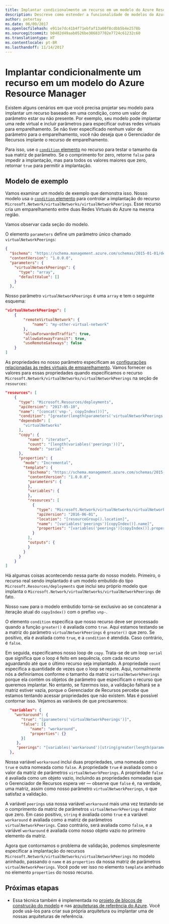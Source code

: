 ```yaml
---
title: Implantar condicionalmente um recurso em um modelo do Azure Resource Manager
description: Descreve como estender a funcionalidade de modelos do Azure Resource Manager para implantar condicionalmente um recurso dependendo do valor de um parâmetro
author: petertay
ms.date: 06/09/2017
ms.openlocfilehash: e911e7dc41b4f71ebfaf13a00f8cdbb5b4e2578b
ms.sourcegitcommit: b0482d49aab0526be386837702e7724c61232c60
ms.translationtype: HT
ms.contentlocale: pt-BR
ms.lasthandoff: 11/14/2017
---
```

# <a name="conditionally-deploy-a-resource-in-an-azure-resource-manager-template"></a>Implantar condicionalmente um recurso em um modelo do Azure Resource Manager

Existem alguns cenários em que você precisa projetar seu modelo para implantar um recurso baseado em uma condição, como um valor de parâmetro estar ou não presente. Por exemplo, seu modelo pode implantar uma rede virtual e incluir parâmetros para especificar outras redes virtuais para emparelhamento. Se não tiver especificado nenhum valor de parâmetro para o emparelhamento, você não deseja que o Gerenciador de Recursos implante o recurso de emparelhamento.

Para isso, use o [`condition` elemento][azure-resource-manager-condition] no recurso para testar o tamanho da sua matriz de parâmetro. Se o comprimento for zero, retorne `false` para impedir a implantação, mas para todos os valores maiores que zero, retornar `true` para permitir a implantação.

## <a name="example-template"></a>Modelo de exemplo

Vamos examinar um modelo de exemplo que demonstra isso. Nosso modelo usa o [`condition` elemento][azure-resource-manager-condition] para controlar a implantação do recurso `Microsoft.Network/virtualNetworks/virtualNetworkPeerings`. Esse recurso cria um emparelhamento entre duas Redes Virtuais do Azure na mesma região.

Vamos observar cada seção do modelo.

O elemento `parameters` define um parâmetro único chamado `virtualNetworkPeerings`: 

```json
{
  "$schema": "https://schema.management.azure.com/schemas/2015-01-01/deploymentTemplate.json#",
  "contentVersion": "1.0.0.0",
  "parameters": {
    "virtualNetworkPeerings": {
      "type": "array",
      "defaultValue": []
    }
  },
```
Nosso parâmetro `virtualNetworkPeerings` é uma `array` e tem o seguinte esquema:

```json
"virtualNetworkPeerings": [
    {
        "remoteVirtualNetwork": {
            "name": "my-other-virtual-network"
        },
        "allowForwardedTraffic": true,
        "allowGatewayTransit": true,
        "useRemoteGateways": false
    }
]
```

As propriedades no nosso parâmetro especificam as [configurações relacionadas às redes virtuais de emparelhamento][vnet-peering-resource-schema]. Vamos fornecer os valores para essas propriedades quando especificamos o recurso `Microsoft.Network/virtualNetworks/virtualNetworkPeerings` na seção de `resources`:

```json
"resources": [
    {
      "type": "Microsoft.Resources/deployments",
      "apiVersion": "2017-05-10",
      "name": "[concat('vnp-', copyIndex())]",
      "condition": "[greater(length(parameters('virtualNetworkPeerings')), 0)]",
      "dependsOn": [
        "virtualNetworks"
      ],
      "copy": {
          "name": "iterator",
          "count": "[length(variables('peerings'))]",
          "mode": "serial"
      },
      "properties": {
        "mode": "Incremental",
        "template": {
          "$schema": "https://schema.management.azure.com/schemas/2015-01-01/deploymentTemplate.json#",
          "contentVersion": "1.0.0.0",
          "parameters": {
          },
          "variables": {
          },
          "resources": [
            {
              "type": "Microsoft.Network/virtualNetworks/virtualNetworkPeerings",
              "apiVersion": "2016-06-01",
              "location": "[resourceGroup().location]",
              "name": "[variables('peerings')[copyIndex()].name]",
              "properties": "[variables('peerings')[copyIndex()].properties]"
            }
          ],
          "outputs": {
          }
        }
      }
    }
]
```
Há algumas coisas acontecendo nessa parte do nosso modelo. Primeiro, o recurso real sendo implantado é um modelo embutido do tipo `Microsoft.Resources/deployments` que inclui seu próprio modelo que implanta o `Microsoft.Network/virtualNetworks/virtualNetworkPeerings` de fato.

Nosso `name` para o modelo embutido torna-se exclusivo ao se concatenar a iteração atual do `copyIndex()` com o prefixo `vnp-`. 

O elemento `condition` especifica que nosso recurso deve ser processado quando a função `greater()` é avaliada como `true`. Aqui estamos testando se a matriz do parâmetro `virtualNetworkPeerings` é `greater()` que zero. Se positivo, ela é avaliada como `true`, e a `condition` é atendida. Caso contrário, é `false`.

Em seguida, especificamos nosso loop de `copy`. Trata-se de um loop `serial` que significa que o loop é feito em sequência, com cada recurso aguardando até que o último recurso seja implantado. A propriedade `count` especifica a quantidade de vezes que o loop se repete. Aqui, normalmente nós a definiríamos conforme o tamanho da matriz `virtualNetworkPeerings` porque ela contém os objetos de parâmetro que especificam o recurso que queremos implantar. No entanto, se fizermos isso, a validação falhará se a matriz estiver vazia, porque o Gerenciador de Recursos percebe que estamos tentando acessar propriedades que não existem. Mas é possível contornar isso. Vejamos as variáveis de que precisaremos:

```json
  "variables": {
    "workaround": {
       "true": "[parameters('virtualNetworkPeerings')]",
       "false": [{
           "name": "workaround",
           "properties": {}
       }]
     },
     "peerings": "[variables('workaround')[string(greater(length(parameters('virtualNetworkPeerings')), 0))]]"
  },
```

Nossa variável `workaround` inclui duas propriedades, uma nomeada como `true` e outra nomeada como `false`. A propriedade `true` é avaliada como o valor da matriz de parâmetros `virtualNetworkPeerings`. A propriedade `false` é avaliada como um objeto vazio, incluindo as propriedades nomeadas que o Gerenciador de Recursos espera ver &mdash; observe que `false` é, na verdade, uma matriz, assim como nosso parâmetro `virtualNetworkPeerings`, o que satisfaz a validação. 

A variável `peerings` usa nossa variável `workaround` mais uma vez testando se o comprimento da matriz de parâmetros `virtualNetworkPeerings` é maior que zero. Em caso positivo, `string` é avaliada como `true` e a variável `workaround` é avaliada como a matriz de parâmetros `virtualNetworkPeerings`. Caso contrário, será avaliada como `false`, e a variável `workaround` é avaliada como nosso objeto vazio no primeiro elemento da matriz.

Agora que contornamos o problema de validação, podemos simplesmente especificar a implantação do recursos `Microsoft.Network/virtualNetworks/virtualNetworkPeerings` no modelo aninhado, passando o `name` e as `properties` da nossa matriz de parâmetros `virtualNetworkPeerings`. Você pode ver isso no elemento `template` aninhado no elemento `properties` do nosso recurso.

## <a name="next-steps"></a>Próximas etapas

* Essa técnica também é implementada no [projeto de blocos de construção do modelo](https://github.com/mspnp/template-building-blocks) e nas [arquiteturas de referência do Azure](/azure/architecture/reference-architectures/). Você pode usá-los para criar sua própria arquitetura ou implantar uma de nossas arquiteturas de referência.

<!-- links -->
[azure-resource-manager-condition]: /azure/azure-resource-manager/resource-group-authoring-templates#resources
[azure-resource-manager-variable]: /azure/azure-resource-manager/resource-group-authoring-templates#variables
[vnet-peering-resource-schema]: /azure/templates/microsoft.network/virtualnetworks/virtualnetworkpeerings